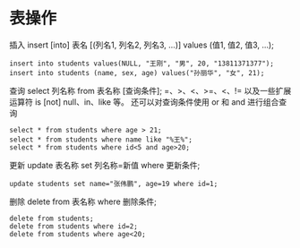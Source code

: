 
# 表操作

插入
insert [into] 表名 [(列名1, 列名2, 列名3, ...)] values (值1, 值2, 值3, ...);

    insert into students values(NULL, "王刚", "男", 20, "13811371377");
    insert into students (name, sex, age) values("孙丽华", "女", 21);


查询
select 列名称 from 表名称 [查询条件];
=、>、<、>=、<、!= 以及一些扩展运算符 is [not] null、in、like 等。 还可以对查询条件使用 or 和 and 进行组合查询

    select * from students where age > 21;
    select * from students where name like "%王%";
    select * from students where id<5 and age>20;


更新
update 表名称 set 列名称=新值 where 更新条件;

    update students set name="张伟鹏", age=19 where id=1;

删除
delete from 表名称 where 删除条件;

    delete from students;
    delete from students where id=2;
    delete from students where age<20;






